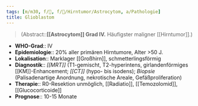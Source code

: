 ```yaml
---
tags: [m/m30, f/🧠, f/🦀/Hirntumor/Astrocytom, a/Pathologie]
title: Glioblastom
---
```

> (Abstract::**[[Astrocytom]] Grad IV.** Häufigster maligner [[Hirntumor]].)
- **WHO-Grad**:: IV
- **Epidemiologie**:: 20% aller primären Hirntumore, Alter >50 J.
- **Lokalisation**:: Marklager [[Großhirn]], schmetterlingsförmig
- **Diagnostik**:: *[[MRT]]* (T1-gemischt, T2-hyperintens, girlandenförmiges [[KM]]-Enhancement; *[[CT]]* (hypo- bis isodens); *Biopsie* (Palisadenartige Anordnung, nekrotische Areale, Gefäßproliferation)
- **Therapie**:: R0-Resektion unmöglich, [[Radiatio]], [[Temozolomid]], [[Glucocorticoide]]
- **Prognose**:: 10-15 Monate